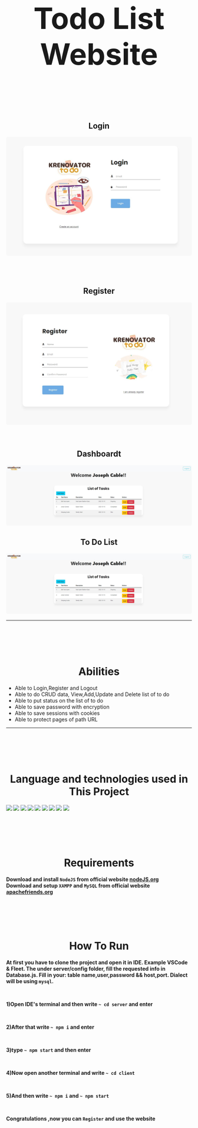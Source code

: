 <h1 align='center' style="font-size:5rem"><b>Todo List Website</b></h1>
<br><br><br>
<div align='center'>
    <h2>Login</h2>
    <img style='border-radius:5px' src="https://github.com/haiyi-new/Todo-App-Krenovator--Project1-/blob/master/images/login.jpg"></img>
    <br>
    <br><br><br>
    <h2>Register</h2>
    <img style='border-radius:5px' src="https://github.com/haiyi-new/Todo-App-Krenovator--Project1-/blob/master/images/register.jpg"></img>
    <br><br><br>
    <h2>Dashboardt</h2>
    <img style='border-radius:5px' src="https://github.com/haiyi-new/Todo-App-Krenovator--Project1-/blob/master/images/main.jpg"></img>
    <h2>To Do List</h2>
    <img style='border-radius:5px' src="https://github.com/haiyi-new/Todo-App-Krenovator--Project1-/blob/master/images/main.jpg"></img>
</div>
<hr>

<br><br><br><br>

<h1 align='center'><b>Abilities</b></h1>

<ul>
<li> Able to Login,Register and Logout</li>
<li> Able to do CRUD data, View,Add,Update and Delete list of to do</li>
<li> Able to put status on the list of to do</li>
<li> Able to save password with encryption</li>
<li> Able to save sessions with cookies</li>
<li> Able to protect pages of path URL</li>
 </ul>

<hr>
<br><br><br><br>
<h1 align='center'><b>Language and technologies used in This Project</h1>
<img src="https://img.shields.io/badge/NPM-%23000000.svg?style=for-the-badge&logo=npm&logoColor=white"></img>
<img src="https://img.shields.io/badge/html5-%23E34F26.svg?style=for-the-badge&logo=html5&logoColor=white"></img>
<img src="https://img.shields.io/badge/css3-%231572B6.svg?style=for-the-badge&logo=css3&logoColor=white"></img>
<img src="https://img.shields.io/badge/javascript-%23323330.svg?style=for-the-badge&logo=javascript&logoColor=%23F7DF1E"></img>
<img src="https://img.shields.io/badge/React-20232A?style=for-the-badge&logo=react&logoColor=61DAFB"></img>
<img src="https://img.shields.io/badge/Node.js-339933?style=for-the-badge&logo=nodedotjs&logoColor=white"></img>
<img src="https://img.shields.io/badge/Bootstrap-563D7C?style=for-the-badge&logo=bootstrap&logoColor=white"></img>
<img src="https://img.shields.io/badge/github-%23121011.svg?style=for-the-badge&logo=github&logoColor=white"></img>
<img src="https://img.shields.io/badge/MySQL-4479A1?style=for-the-badge&logo=mysql&logoColor=white"></img>




<br><br><br><br>

<h1 align='center'><b>Requirements</b></h1>

Download and install ``NodeJS`` from official website <a href="https://nodejs.org/">nodeJS.org</a>
<br>
Download and setup ``XAMPP`` and ``MySQL`` from official website <a href="https://www.apachefriends.org/">apachefriends.org</a>

<br><br><br><br>

<h1 align='center'><b>How To Run</b></h1>

At first you have to clone the project and open it in IDE. Example VSCode & Fleet. The under server/config folder, fill the requested info in Database.js.
Fill in your: table name,user,password && host,port. Dialect will be using ``mysql``.

<br>

1)Open IDE's terminal and then write  ``~ cd server`` and enter

<br>

2)After that write ``~ npm i`` and enter

<br>

3)type ``~ npm start`` and then enter

<br>

4)Now open another terminal and write ``~ cd client``

<br>

5)And then write ``~ npm i`` and ``~ npm start``

<br>

Congratulations ,now you can ``Register`` and use the website
